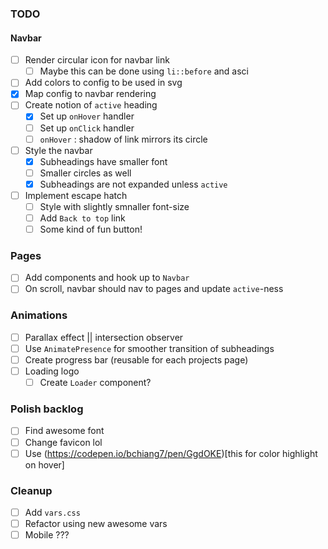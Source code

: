 ### TODO

#### Navbar

- [ ] Render circular icon for navbar link
  - [ ] Maybe this can be done using `li::before` and asci
- [ ] Add colors to config to be used in svg
- [x] Map config to navbar rendering
- [ ] Create notion of `active` heading
  - [x] Set up `onHover` handler
  - [ ] Set up `onClick` handler
  - [ ] `onHover` : shadow of link mirrors its circle
- [ ] Style the navbar
  - [x] Subheadings have smaller font
  - [ ] Smaller circles as well
  - [x] Subheadings are not expanded unless `active`
- [ ] Implement escape hatch
  - [ ] Style with slightly smnaller font-size
  - [ ] Add `Back to top` link
  - [ ] Some kind of fun button!

### Pages

- [ ] Add components and hook up to `Navbar`
- [ ] On scroll, navbar should nav to pages and update `active`-ness

### Animations

- [ ] Parallax effect || intersection observer
- [ ] Use `AnimatePresence` for smoother transition of subheadings
- [ ] Create progress bar (reusable for each projects page)
- [ ] Loading logo
  - [ ] Create `Loader` component?

### Polish backlog

- [ ] Find awesome font
- [ ] Change favicon lol
- [ ] Use (https://codepen.io/bchiang7/pen/GgdOKE)[this for color highlight on hover]

### Cleanup

- [ ] Add `vars.css`
- [ ] Refactor using new awesome vars
- [ ] Mobile ???
